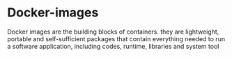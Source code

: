 # Docker-images
Docker images are the building blocks of containers. they are lightweight, portable and self-sufficient packages that contain everything needed to run a software application, including codes, runtime, libraries and system tool
